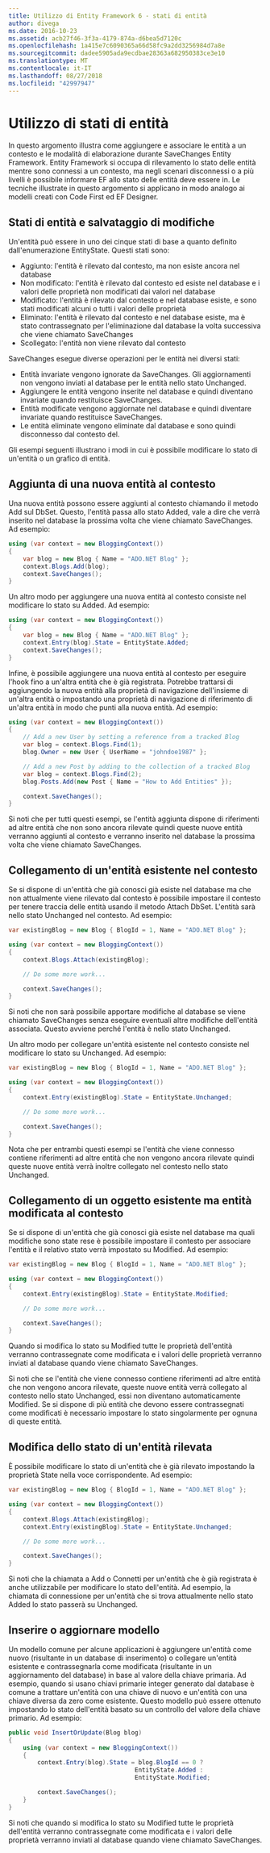 ```yaml
---
title: Utilizzo di Entity Framework 6 - stati di entità
author: divega
ms.date: 2016-10-23
ms.assetid: acb27f46-3f3a-4179-874a-d6bea5d7120c
ms.openlocfilehash: 1a415e7c6090365a66d58fc9a2dd3256984d7a8e
ms.sourcegitcommit: dadee5905ada9ecdbae28363a682950383ce3e10
ms.translationtype: MT
ms.contentlocale: it-IT
ms.lasthandoff: 08/27/2018
ms.locfileid: "42997947"
---
```

# <a name="working-with-entity-states"></a>Utilizzo di stati di entità
In questo argomento illustra come aggiungere e associare le entità a un contesto e le modalità di elaborazione durante SaveChanges Entity Framework.
Entity Framework si occupa di rilevamento lo stato delle entità mentre sono connessi a un contesto, ma negli scenari disconnessi o a più livelli è possibile informare EF allo stato delle entità deve essere in.
Le tecniche illustrate in questo argomento si applicano in modo analogo ai modelli creati con Code First ed EF Designer.  

## <a name="entity-states-and-savechanges"></a>Stati di entità e salvataggio di modifiche

Un'entità può essere in uno dei cinque stati di base a quanto definito dall'enumerazione EntityState. Questi stati sono:  

- Aggiunto: l'entità è rilevato dal contesto, ma non esiste ancora nel database  
- Non modificato: l'entità è rilevato dal contesto ed esiste nel database e i valori delle proprietà non modificati dai valori nel database  
- Modificato: l'entità è rilevato dal contesto e nel database esiste, e sono stati modificati alcuni o tutti i valori delle proprietà  
- Eliminato: l'entità è rilevato dal contesto e nel database esiste, ma è stato contrassegnato per l'eliminazione dal database la volta successiva che viene chiamato SaveChanges  
- Scollegato: l'entità non viene rilevato dal contesto  

SaveChanges esegue diverse operazioni per le entità nei diversi stati:  

- Entità invariate vengono ignorate da SaveChanges. Gli aggiornamenti non vengono inviati al database per le entità nello stato Unchanged.  
- Aggiungere le entità vengono inserite nel database e quindi diventano invariate quando restituisce SaveChanges.  
- Entità modificate vengono aggiornate nel database e quindi diventare invariate quando restituisce SaveChanges.  
- Le entità eliminate vengono eliminate dal database e sono quindi disconnesso dal contesto del.  

Gli esempi seguenti illustrano i modi in cui è possibile modificare lo stato di un'entità o un grafico di entità.  

## <a name="adding-a-new-entity-to-the-context"></a>Aggiunta di una nuova entità al contesto  

Una nuova entità possono essere aggiunti al contesto chiamando il metodo Add sul DbSet.
Questo, l'entità passa allo stato Added, vale a dire che verrà inserito nel database la prossima volta che viene chiamato SaveChanges.
Ad esempio:  

``` csharp
using (var context = new BloggingContext())
{
    var blog = new Blog { Name = "ADO.NET Blog" };
    context.Blogs.Add(blog);
    context.SaveChanges();
}
```  

Un altro modo per aggiungere una nuova entità al contesto consiste nel modificare lo stato su Added. Ad esempio:  

``` csharp
using (var context = new BloggingContext())
{
    var blog = new Blog { Name = "ADO.NET Blog" };
    context.Entry(blog).State = EntityState.Added;
    context.SaveChanges();
}
```  

Infine, è possibile aggiungere una nuova entità al contesto per eseguire l'hook fino a un'altra entità che è già registrata.
Potrebbe trattarsi di aggiungendo la nuova entità alla proprietà di navigazione dell'insieme di un'altra entità o impostando una proprietà di navigazione di riferimento di un'altra entità in modo che punti alla nuova entità. Ad esempio:  

``` csharp
using (var context = new BloggingContext())
{
    // Add a new User by setting a reference from a tracked Blog
    var blog = context.Blogs.Find(1);
    blog.Owner = new User { UserName = "johndoe1987" };

    // Add a new Post by adding to the collection of a tracked Blog
    var blog = context.Blogs.Find(2);
    blog.Posts.Add(new Post { Name = "How to Add Entities" });

    context.SaveChanges();
}
```  

Si noti che per tutti questi esempi, se l'entità aggiunta dispone di riferimenti ad altre entità che non sono ancora rilevate quindi queste nuove entità verranno aggiunti al contesto e verranno inserito nel database la prossima volta che viene chiamato SaveChanges.  

## <a name="attaching-an-existing-entity-to-the-context"></a>Collegamento di un'entità esistente nel contesto  

Se si dispone di un'entità che già conosci già esiste nel database ma che non attualmente viene rilevato dal contesto è possibile impostare il contesto per tenere traccia delle entità usando il metodo Attach DbSet. L'entità sarà nello stato Unchanged nel contesto. Ad esempio:  

``` csharp
var existingBlog = new Blog { BlogId = 1, Name = "ADO.NET Blog" };

using (var context = new BloggingContext())
{
    context.Blogs.Attach(existingBlog);

    // Do some more work...  

    context.SaveChanges();
}
```  

Si noti che non sarà possibile apportare modifiche al database se viene chiamato SaveChanges senza eseguire eventuali altre modifiche dell'entità associata. Questo avviene perché l'entità è nello stato Unchanged.  

Un altro modo per collegare un'entità esistente nel contesto consiste nel modificare lo stato su Unchanged. Ad esempio:  

``` csharp
var existingBlog = new Blog { BlogId = 1, Name = "ADO.NET Blog" };

using (var context = new BloggingContext())
{
    context.Entry(existingBlog).State = EntityState.Unchanged;

    // Do some more work...  

    context.SaveChanges();
}
```  

Nota che per entrambi questi esempi se l'entità che viene connesso contiene riferimenti ad altre entità che non vengono ancora rilevate quindi queste nuove entità verrà inoltre collegato nel contesto nello stato Unchanged.  

## <a name="attaching-an-existing-but-modified-entity-to-the-context"></a>Collegamento di un oggetto esistente ma entità modificata al contesto  

Se si dispone di un'entità che già conosci già esiste nel database ma quali modifiche sono state rese è possibile impostare il contesto per associare l'entità e il relativo stato verrà impostato su Modified.
Ad esempio:  

``` csharp
var existingBlog = new Blog { BlogId = 1, Name = "ADO.NET Blog" };

using (var context = new BloggingContext())
{
    context.Entry(existingBlog).State = EntityState.Modified;

    // Do some more work...  

    context.SaveChanges();
}
```  

Quando si modifica lo stato su Modified tutte le proprietà dell'entità verranno contrassegnate come modificata e i valori delle proprietà verranno inviati al database quando viene chiamato SaveChanges.  

Si noti che se l'entità che viene connesso contiene riferimenti ad altre entità che non vengono ancora rilevate, queste nuove entità verrà collegato al contesto nello stato Unchanged, essi non diventano automaticamente Modified.
Se si dispone di più entità che devono essere contrassegnati come modificati è necessario impostare lo stato singolarmente per ognuna di queste entità.  

## <a name="changing-the-state-of-a-tracked-entity"></a>Modifica dello stato di un'entità rilevata  

È possibile modificare lo stato di un'entità che è già rilevato impostando la proprietà State nella voce corrispondente. Ad esempio:  

``` csharp
var existingBlog = new Blog { BlogId = 1, Name = "ADO.NET Blog" };

using (var context = new BloggingContext())
{
    context.Blogs.Attach(existingBlog);
    context.Entry(existingBlog).State = EntityState.Unchanged;

    // Do some more work...  

    context.SaveChanges();
}
```  

Si noti che la chiamata a Add o Connetti per un'entità che è già registrata è anche utilizzabile per modificare lo stato dell'entità. Ad esempio, la chiamata di connessione per un'entità che si trova attualmente nello stato Added lo stato passerà su Unchanged.  

## <a name="insert-or-update-pattern"></a>Inserire o aggiornare modello  

Un modello comune per alcune applicazioni è aggiungere un'entità come nuovo (risultante in un database di inserimento) o collegare un'entità esistente e contrassegnarla come modificata (risultante in un aggiornamento del database) in base al valore della chiave primaria.
Ad esempio, quando si usano chiavi primarie integer generato dal database è comune a trattare un'entità con una chiave di nuovo e un'entità con una chiave diversa da zero come esistente.
Questo modello può essere ottenuto impostando lo stato dell'entità basato su un controllo del valore della chiave primario. Ad esempio:  

``` csharp
public void InsertOrUpdate(Blog blog)
{
    using (var context = new BloggingContext())
    {
        context.Entry(blog).State = blog.BlogId == 0 ?
                                   EntityState.Added :
                                   EntityState.Modified;

        context.SaveChanges();
    }
}
```  

Si noti che quando si modifica lo stato su Modified tutte le proprietà dell'entità verranno contrassegnate come modificata e i valori delle proprietà verranno inviati al database quando viene chiamato SaveChanges.  
